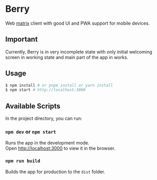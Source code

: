 # Berry

Web [matrix](https://matrix.org/) client with good UI and PWA support for mobile devices.

## Important

Currently, Berry is in very incomplete state with only initial welcoming screen in working state and main part of the app in works.

## Usage

```bash
$ npm install # or pnpm install or yarn install
$ npm start # http://localhost:3000
```

## Available Scripts

In the project directory, you can run:

### `npm dev` or `npm start`

Runs the app in the development mode.<br>
Open [http://localhost:3000](http://localhost:3000) to view it in the browser.

### `npm run build`

Builds the app for production to the `dist` folder.<br>
